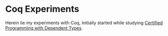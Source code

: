 
# Coq Experiments

Herein lie my experiments with Coq, initially started while studying [Certified Programming with Dependent Types](http://adam.chlipala.net/cpdt/).


